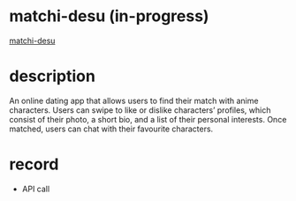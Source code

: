 # matchi-desu (in-progress)
[matchi-desu](https://ngsuwen.github.io/matchi-desu) 
# description
An online dating app that allows users to find their match with anime characters. Users can swipe to like or dislike characters’ profiles, which consist of their photo, a short bio, and a list of their personal interests. Once matched, users can chat with their favourite characters. 
# record
- API call
